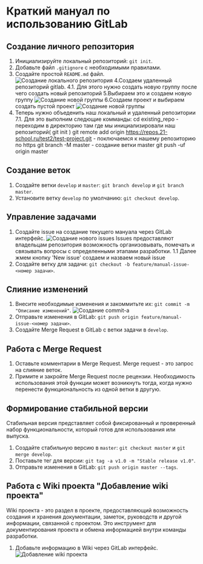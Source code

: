 # Краткий мануал по использованию GitLab

## Создание личного репозитория
1. Инициализируйте локальный репозиторий: `git init`.
2. Добавьте файл `.gitignore` с необходимыми правилами.
3. Создайте простой `README.md` файл.
![Создание локального репозитория](1.png, "Создание локального репозитория")
4.Создаем удаленный репозиторий gitlab.
4.1. Для этого нужно создать новую группу после чего создать новый репозиторий
5.Выбираем это и создаем новую группу
![Создание новой группы](2.png, "Создание новой группы")
6.Создаем проект и выбираем создать пустой проект
![Создание новой группы](3.png, "Создание новой группы") 
7. Теперь нужно объеденить наш локальный и удаленный репозитории 
7.1. Для это выполним следющие комманды:
cd existing_repo - переходим в директорию там где мы инициализировали наш репозиторий( git init )
git remote add origin https://repos.21-school.ru/test2/test-project.git - поключаемся к нашему репозиторию по https
git branch -M master        - создание ветки master
git push -uf origin master


## Создание веток

1. Создайте ветки `develop` и `master`: `git branch develop` и `git branch master`.
2. Установите ветку `develop` по умолчанию: `git checkout develop`.

## Управление задачами

1. Создайте issue на создание текущего мануала через GitLab интерфейс.
![Создание нового issues](4.png, "Создание нового issues")
Issues предоставляют владельцам репозитория возможность организовывать, помечать и связывать вопросы с определенными этапами разработки.
1.1 Далее жмем кнопку 'New issue' создаем и назваем новый issue
2. Создайте ветку для задачи: `git checkout -b feature/manual-issue-<номер задачи>`.

## Слияние изменений  

1. Внесите необходимые изменения и закоммитьте их: `git commit -m "Описание изменений"`.
![Создание commit-а](5.png, "Создание commit-а")
2. Отправьте изменения в GitLab: `git push origin feature/manual-issue-<номер задачи>`.
3. Создайте Merge Request в GitLab с ветки задачи в `develop`.

## Работа с Merge Request

1. Оставьте комментарии в Merge Request.
Merge request - это запрос на слияние веток.
2. Примите и закройте Merge Request после рецензии.
Необходимость использования этой функции может возникнуть тогда, когда нужно перенести функциональность из одной ветки в другую.

## Формирование стабильной версии

Cтабильная версия представляет собой фиксированный и проверенный набор функциональности, который готов для использования или выпуска.
1. Создайте стабильную версию в `master`: `git checkout master` и `git merge develop`.
2. Поставьте тег для версии: `git tag -a v1.0 -m "Stable release v1.0"`.
3. Отправьте изменения в GitLab: `git push origin master --tags`.

## Работа с Wiki проекта  "Добавление wiki проекта"

Wiki проекта - это раздел в проекте, предоставляющий возможность создания и хранения документации, заметок, руководств и другой информации, связанной с проектом. Это инструмент для документирования проекта и обмена информацией внутри команды разработки.
1. Добавьте информацию в Wiki через GitLab интерфейс.
![Добавление wiki проекта](6.png, "Добавление wiki проекта")
